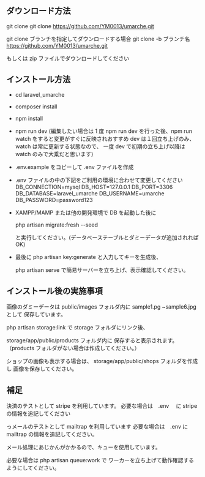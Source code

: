 ## ダウンロード方法

git clone
git clone https://github.com/YM0013/umarche.git

git clone ブランチを指定してダウンロードする場合
git clone -b ブランチ名 https://github.com/YM0013/umarche.git

もしくは zip ファイルでダウンロードしてください

## インストール方法

-   cd laravel_umarche
-   composer install
-   npm install
-   npm run dev
    (編集したい場合は 1 度 npm run dev を行った後、npm run watch をすると変更がすぐに反映されおすすめ dev は１回立ち上げのみ、watch は常に更新する状態なので、
    一度 dev で初期の立ち上げ以降は watch のみで大乗だと思います)

-   .env.example をコピーして .env ファイルを作成

-   .env ファイルの中の下記をご利用の環境に合わせて変更してください
    DB_CONNECTION=mysql
    DB_HOST=127.0.0.1
    DB_PORT=3306
    DB_DATABASE=laravel_umarche
    DB_USERNAME=umarche
    DB_PASSWORD=password123

-   XAMPP/MAMP または他の開発環境で DB を起動した後に

    php artisan migrate:fresh --seed

    と実行してください。(データベーステーブルとダミーデータが追加されれば OK)

-   最後に
    php artisan key:generate
    と入力してキーを生成後、

    php artisan serve
    で簡易サーバーを立ち上げ、表示確認してください。

## インストール後の実施事項

画像のダミーデータは
public/images フォルダ内に
sample1.pg ~sample6.jpg として
保存しています。

php artisan storage:link で
storage フォルダにリンク後、

storage/app/public/products フォルダ内に
保存すると表示されます。
（products フォルダがない場合は作成してください。）

ショップの画像も表示する場合は、
storage/app/public/shops フォルダを作成し
画像を保存してください。

## 補足

決済のテストとして stripe を利用しています。
必要な場合は　.env 　に stripe の情報を追記してください

っメールのテストとして mailtrap を利用しています
必要な場合は　.env に mailtrap の情報を追記してください。

メール処理にあじかんがかかるので、キューを使用しています。

必要な場合は php artisan queue:work で
ワーカーを立ち上げて動作確認するようにしてください。
